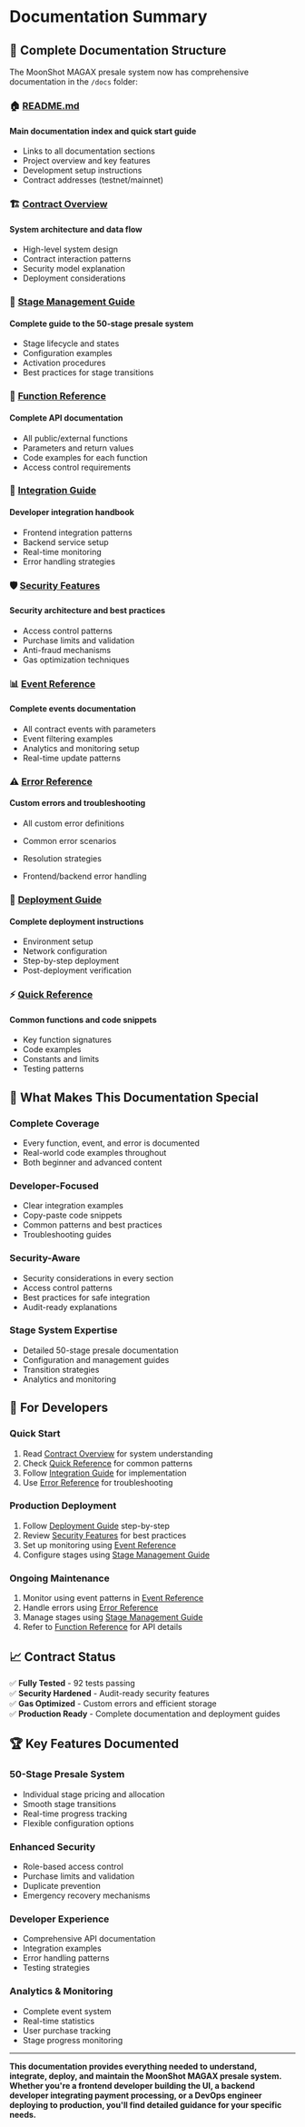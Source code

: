 # Documentation Summary

## 📁 Complete Documentation Structure

The MoonShot MAGAX presale system now has comprehensive documentation in the `/docs` folder:

### 🏠 [README.md](./README.md)

#### Main documentation index and quick start guide

- Links to all documentation sections
- Project overview and key features
- Development setup instructions
- Contract addresses (testnet/mainnet)

### 🏗️ [Contract Overview](./contract-overview.md)

#### System architecture and data flow

- High-level system design
- Contract interaction patterns
- Security model explanation
- Deployment considerations

### 🎯 [Stage Management Guide](./stage-management.md)

#### Complete guide to the 50-stage presale system

- Stage lifecycle and states
- Configuration examples
- Activation procedures
- Best practices for stage transitions

### 📖 [Function Reference](./function-reference.md)

#### Complete API documentation

- All public/external functions
- Parameters and return values
- Code examples for each function
- Access control requirements

### 🔌 [Integration Guide](./integration-guide.md)

#### Developer integration handbook

- Frontend integration patterns
- Backend service setup
- Real-time monitoring
- Error handling strategies

### 🛡️ [Security Features](./security-features.md)

#### Security architecture and best practices

- Access control patterns
- Purchase limits and validation
- Anti-fraud mechanisms
- Gas optimization techniques

### 📊 [Event Reference](./event-reference.md)

#### Complete events documentation

- All contract events with parameters
- Event filtering examples
- Analytics and monitoring setup
- Real-time update patterns

### ⚠️ [Error Reference](./error-reference.md)

#### Custom errors and troubleshooting

- All custom error definitions

- Common error scenarios
- Resolution strategies
- Frontend/backend error handling

### 🚀 [Deployment Guide](./deployment-guide.md)

#### Complete deployment instructions

- Environment setup
- Network configuration
- Step-by-step deployment
- Post-deployment verification

### ⚡ [Quick Reference](./quick-reference.md)

#### Common functions and code snippets

- Key function signatures
- Code examples
- Constants and limits
- Testing patterns

## 🎯 What Makes This Documentation Special

### **Complete Coverage**

- Every function, event, and error is documented
- Real-world code examples throughout
- Both beginner and advanced content

### **Developer-Focused**

- Clear integration examples
- Copy-paste code snippets
- Common patterns and best practices
- Troubleshooting guides

### **Security-Aware**

- Security considerations in every section
- Access control patterns
- Best practices for safe integration
- Audit-ready explanations

### **Stage System Expertise**

- Detailed 50-stage presale documentation
- Configuration and management guides
- Transition strategies
- Analytics and monitoring

## 🔧 For Developers

### **Quick Start**

1. Read [Contract Overview](./contract-overview.md) for system understanding
2. Check [Quick Reference](./quick-reference.md) for common patterns
3. Follow [Integration Guide](./integration-guide.md) for implementation
4. Use [Error Reference](./error-reference.md) for troubleshooting

### **Production Deployment**

1. Follow [Deployment Guide](./deployment-guide.md) step-by-step
2. Review [Security Features](./security-features.md) for best practices
3. Set up monitoring using [Event Reference](./event-reference.md)
4. Configure stages using [Stage Management Guide](./stage-management.md)

### **Ongoing Maintenance**

1. Monitor using event patterns in [Event Reference](./event-reference.md)
2. Handle errors using [Error Reference](./error-reference.md)
3. Manage stages using [Stage Management Guide](./stage-management.md)
4. Refer to [Function Reference](./function-reference.md) for API details

## 📈 Contract Status

✅ **Fully Tested** - 92 tests passing  
✅ **Security Hardened** - Audit-ready security features  
✅ **Gas Optimized** - Custom errors and efficient storage  
✅ **Production Ready** - Complete documentation and deployment guides  

## 🏆 Key Features Documented

### **50-Stage Presale System**

- Individual stage pricing and allocation
- Smooth stage transitions
- Real-time progress tracking
- Flexible configuration options

### **Enhanced Security**

- Role-based access control
- Purchase limits and validation
- Duplicate prevention
- Emergency recovery mechanisms

### **Developer Experience**

- Comprehensive API documentation
- Integration examples
- Error handling patterns
- Testing strategies

### **Analytics & Monitoring**

- Complete event system
- Real-time statistics
- User purchase tracking
- Stage progress monitoring

---

**This documentation provides everything needed to understand, integrate, deploy, and maintain the MoonShot MAGAX presale system. Whether you're a frontend developer building the UI, a backend developer integrating payment processing, or a DevOps engineer deploying to production, you'll find detailed guidance for your specific needs.**
